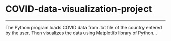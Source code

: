# COVID-data-visualization-project

------------------------------------------------------------------------------

The Python program loads COVID data from .txt file of the country entered by the user. Then visualizes the data using Matplotlib library of Python...
